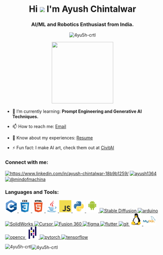 <h1 align="center">Hi <img src="https://user-images.githubusercontent.com/42378118/110234147-e3259600-7f4e-11eb-95be-0c4047144dea.gif" width="30"> I'm Ayush Chintalwar</h1>
<h3 align="center">AI/ML and Robotics Enthusiast from India. </h3>
<p align="center"> <img src="https://komarev.com/ghpvc/?username=4yu5h-crtl&label=Profile%20views&color=0e75b6&style=flat" alt="4yu5h-crtl" /> </p>
<p align="center"> <img
src="https://media4.giphy.com/media/v1.Y2lkPTc5MGI3NjExNmM1ZjlraDJrZ2Q3cHFsbHdoeG90NG5nYjQ3d2E2eWZicWZ0b3prMCZlcD12MV9pbnRlcm5hbF9naWZfYnlfaWQmY3Q9Zw/0lGd2OXXHe4tFhb7Wh/giphy.webp" width="200" height="200" /> </p>

- 🌱 I’m currently learning: **Prompt Engineering and Generative AI Techniques.**

- 📫 How to reach me: [Email](ayush.chintalwar1234@gmail.com)

- 📄 Know about my experiences: <a href="https://bit.ly/40D4QJC" target="blank">Resume</a>

- ⚡ Fun fact: I make AI art, check them out at <a href="https://civitai.green/user/Derek_160" target="blank">CivitAI</a>

<h3 align="left">Connect with me:</h3>
<p align="left">
<a href="https://linkedin.com/in/https://www.linkedin.com/in/ayush-chintalwar-18b9b1259/" target="blank"><img align="center" src="https://raw.githubusercontent.com/rahuldkjain/github-profile-readme-generator/master/src/images/icons/Social/linked-in-alt.svg" alt="https://www.linkedin.com/in/ayush-chintalwar-18b9b1259/" height="30" width="40" /></a>
<a href="https://kaggle.com/ayush1364" target="blank"><img align="center" src="https://raw.githubusercontent.com/rahuldkjain/github-profile-readme-generator/master/src/images/icons/Social/kaggle.svg" alt="ayush1364" height="30" width="40" /></a>
<a href="https://medium.com/@mindofmachina" target="blank"><img align="center" src="https://raw.githubusercontent.com/rahuldkjain/github-profile-readme-generator/master/src/images/icons/Social/medium.svg" alt="@mindofmachina" height="30" width="40" /></a>
</p>

<h3 align="left">Languages and Tools:</h3>
<p align="left"> 
    <a href="https://www.w3schools.com/cpp/" target="_blank" rel="noreferrer"> 
        <img src="https://raw.githubusercontent.com/devicons/devicon/master/icons/cplusplus/cplusplus-original.svg" alt="cplusplus" width="40" height="40"/> 
    </a> 
    <a href="https://www.w3schools.com/css/" target="_blank" rel="noreferrer"> 
        <img src="https://raw.githubusercontent.com/devicons/devicon/master/icons/css3/css3-original-wordmark.svg" alt="css3" width="40" height="40"/> 
    </a> 
    <a href="https://www.w3.org/html/" target="_blank" rel="noreferrer"> 
        <img src="https://raw.githubusercontent.com/devicons/devicon/master/icons/html5/html5-original-wordmark.svg" alt="html5" width="40" height="40"/> 
    </a> 
    <a href="https://www.java.com" target="_blank" rel="noreferrer"> 
        <img src="https://raw.githubusercontent.com/devicons/devicon/master/icons/java/java-original.svg" alt="java" width="40" height="40"/> 
    </a> 
    <a href="https://developer.mozilla.org/en-US/docs/Web/JavaScript" target="_blank" rel="noreferrer"> 
        <img src="https://raw.githubusercontent.com/devicons/devicon/master/icons/javascript/javascript-original.svg" alt="javascript" width="40" height="40"/> 
    </a> 
    <a href="https://www.python.org" target="_blank" rel="noreferrer"> 
        <img src="https://raw.githubusercontent.com/devicons/devicon/master/icons/python/python-original.svg" alt="python" width="40" height="40"/> 
    </a> 
    <a href="https://developer.android.com" target="_blank" rel="noreferrer"> 
        <img src="https://raw.githubusercontent.com/devicons/devicon/master/icons/android/android-original-wordmark.svg" alt="android" width="40" height="40"/> 
    </a> 
    <a href="https://github.com/AUTOMATIC1111/stable-diffusion-webui.git" target="_blank" rel="noreferrer"> 
        <img src="https://drive.google.com/uc?export=view&id=1jPwfT6pckC_uQkTvmp7Juk7lPenUYDAv" alt="Stable Diffusion" width="40" height="40"/> 
    </a> 
    <a href="https://www.arduino.cc/" target="_blank" rel="noreferrer"> 
        <img src="https://cdn.worldvectorlogo.com/logos/arduino-1.svg" alt="arduino" width="40" height="40"/> 
    </a> 
    <a href="https://www.solidworks.com/" target="_blank"> 
        <img src="https://drive.google.com/uc?export=view&id=1NYYigcwdiBqmIVc2or3BITCtjO3sUEOj" alt="SolidWorks" width="40" height="40"/> 
    </a> 
    <a href="https://www.cursor.com/" target="_blank"> 
        <img src="https://miro.medium.com/v2/resize:fit:640/format:webp/0*zWCTHFNFdGAgSw2d" alt="Cursor" width="40" height="40"/> 
    </a> 
    <a href="https://www.autodesk.com/in/products/fusion-360/overview?term=1-YEAR&tab=subscription" target="_blank"> 
        <img src="https://techbagfrontend.s3-ap-south-1.amazonaws.com/logos/sztZoD9HHo8WDwEyMWsKmJ.png" alt="Fusion 360" width="40" height="40"/> 
    </a> 
    <a href="https://www.figma.com/" target="_blank" rel="noreferrer"> 
        <img src="https://www.vectorlogo.zone/logos/figma/figma-icon.svg" alt="figma" width="40" height="40"/> 
    </a> 
    <a href="https://flutter.dev" target="_blank" rel="noreferrer"> 
        <img src="https://www.vectorlogo.zone/logos/flutterio/flutterio-icon.svg" alt="flutter" width="40" height="40"/> 
    </a> 
    <a href="https://git-scm.com/" target="_blank" rel="noreferrer"> 
        <img src="https://www.vectorlogo.zone/logos/git-scm/git-scm-icon.svg" alt="git" width="40" height="40"/> 
    </a> 
    <a href="https://www.linux.org/" target="_blank" rel="noreferrer"> 
        <img src="https://raw.githubusercontent.com/devicons/devicon/master/icons/linux/linux-original.svg" alt="linux" width="40" height="40"/> 
    </a> 
    <a href="https://www.mysql.com/" target="_blank" rel="noreferrer"> 
        <img src="https://raw.githubusercontent.com/devicons/devicon/master/icons/mysql/mysql-original-wordmark.svg" alt="mysql" width="40" height="40"/> 
    </a> 
    <a href="https://opencv.org/" target="_blank" rel="noreferrer"> 
        <img src="https://www.vectorlogo.zone/logos/opencv/opencv-icon.svg" alt="opencv" width="40" height="40"/> 
    </a> 
    <a href="https://pandas.pydata.org/" target="_blank" rel="noreferrer"> 
        <img src="https://raw.githubusercontent.com/devicons/devicon/2ae2a900d2f041da66e950e4d48052658d850630/icons/pandas/pandas-original.svg" alt="pandas" width="40"     
         height="40"/> 
    </a> 
    <a href="https://pytorch.org/" target="_blank" rel="noreferrer"> 
        <img src="https://www.vectorlogo.zone/logos/pytorch/pytorch-icon.svg" alt="pytorch" width="40" height="40"/> 
    </a> 
    <a href="https://www.tensorflow.org" target="_blank" rel="noreferrer"> 
        <img src="https://www.vectorlogo.zone/logos/tensorflow/tensorflow-icon.svg" alt="tensorflow" width="40" height="40"/> 
    </a> 
</p>

<p><img align="left" src="https://github-readme-stats.vercel.app/api/top-langs?username=4yu5h-crtl&show_icons=true&locale=en&layout=compact" alt="4yu5h-crtl" /></p>

<p><img align="center" src="https://github-readme-streak-stats.herokuapp.com/?user=4yu5h-crtl&" alt="4yu5h-crtl" /></p>
